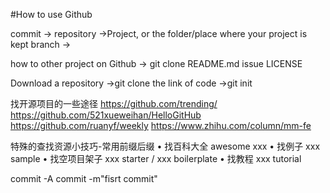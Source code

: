 #How to use Github

commit ->
repository ->Project, or the folder/place where your project is kept
branch ->

how to other project on Github ->
git clone
README.md
issue
LICENSE

Download a repository 
->git clone the link of code
->git init

找开源项目的一些途径
https://github.com/trending/
https://github.com/521xueweihan/HelloGitHub
https://github.com/ruanyf/weekly
https://www.zhihu.com/column/mm-fe

特殊的查找资源小技巧-常用前缀后缀 
• 找百科大全 awesome xxx
• 找例子 xxx sample
• 找空项目架子 xxx starter / xxx boilerplate 
• 找教程  xxx tutorial

commit -A
commit -m"fisrt commit"